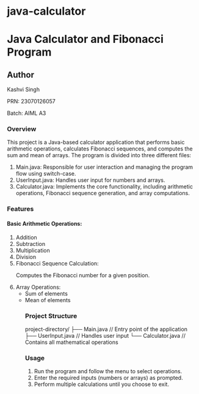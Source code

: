 # java-calculator

<html>
<h1>Java Calculator and Fibonacci Program</h1>
<h2>Author</h2>

<p>Kashvi Singh</p>  <p>PRN: 23070126057</p> <p>Batch: AIML A3</p>
<h3>Overview</h3>

<p>This project is a Java-based calculator application that performs basic arithmetic operations, calculates Fibonacci sequences, and computes the sum and mean of arrays. The program is divided into three different files:</p>
<ol>
<li>Main.java: Responsible for user interaction and managing the program flow using switch-case.</li>

<li>UserInput.java: Handles user input for numbers and arrays.</li>

<li>Calculator.java: Implements the core functionality, including arithmetic operations, Fibonacci sequence generation, and array computations.</li>
</ol>

<h3>Features</h3>

<h4>Basic Arithmetic Operations:</h4>
<ol>
<li>Addition</li>

<li>Subtraction</li>

<li>Multiplication</li>

<li>Division</li>

<li>Fibonacci Sequence Calculation:

Computes the Fibonacci number for a given position.</li>

<li>Array Operations:
<ul>
<li>Sum of elements</li>

<li>Mean of elements</li>
</li>


<h3>Project Structure</h3>
<p>
project-directory/
├── Main.java        // Entry point of the application
├── UserInput.java   // Handles user input
└── Calculator.java  // Contains all mathematical operations
</p>

<h3>Usage</h3>
<ol>
<li>Run the program and follow the menu to select operations.</li>
<li>Enter the required inputs (numbers or arrays) as prompted.</li>
<li>Perform multiple calculations until you choose to exit.</li>
</ol>
</html>
